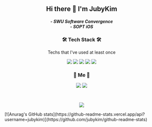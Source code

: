 <h2 align="center"> Hi there 👋 I'm JubyKim </h2>

<h5 align="center"> - SWU Software Convergence
<br>
- SOPT iOS </h5>

<h3 align="center">🛠 Tech Stack 🛠</h3>

<p align="center"> Techs that I've used at least once </p>

<p align="center">
  <img src="https://img.shields.io/badge/Swift-F05138?style=flat-square&logo=Swift&logoColor=white"/></a>
<img src="https://img.shields.io/badge/Python-3766AB?style=flat-square&logo=Python&logoColor=white"/></a>
<img src="https://img.shields.io/badge/Java-007396?style=flat-square&logo=Java&logoColor=white"/></a> 
<img src="https://img.shields.io/badge/Mysql-E6B91E?style=flat-square&logo=MySql&logoColor=white"/></a>
<img src="https://img.shields.io/badge/C++-00599C?style=flat-square&logo=C%2B%2B&logoColor=white"/></a>


  
</p>

<h3 align="center"> 🧸 Me 🧸 </h3>
<p align="center">
  <a href="https://boiled-crowley-c85.notion.site/b49e5bcdffa3461091327a00744d4fe9"><img src="https://img.shields.io/badge/Notion-000000?style=flat-square&logo=Notion&logoColor=white&link=https://boiled-crowley-c85.notion.site/b49e5bcdffa3461091327a00744d4fe9"/></a>
  <a href="mailto:uon9816@naver.com"><img src="https://img.shields.io/badge/mail-d14836?style=flat-square&logo=mail&logoColor=white&link=uon9816@naver.com"/></a>
</p>
<br>


<p align="center">
  <a href="https://hits.seeyoufarm.com"><img src="https://hits.seeyoufarm.com/api/count/incr/badge.svg?url=https%3A%2F%2Fgithub.com%2FJubyKim&count_bg=%23ED6DA3&title_bg=%2386757E&icon=github.svg&icon_color=%23E1DEDE&title=hits&edge_flat=false"/></a>
</p>
[![Anurag's GitHub stats](https://github-readme-stats.vercel.app/api?username=jubykim)](https://github.com/jubykim/github-readme-stats)

